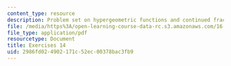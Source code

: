 ```yaml
---
content_type: resource
description: Problem set on hypergeometric functions and continued fractions.
file: /media/https%3A/open-learning-course-data-rc.s3.amazonaws.com/16-346-astrodynamics-fall-2008/2986fd024902171c52ec00378bac3fb9_ex_14.pdf
file_type: application/pdf
resourcetype: Document
title: Exercises 14
uid: 2986fd02-4902-171c-52ec-00378bac3fb9
---
```

